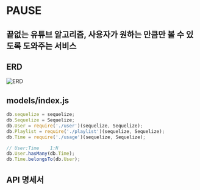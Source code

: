 # PAUSE

## 끝없는 유튜브 알고리즘, 사용자가 원하는 만큼만 볼 수 있도록 도와주는 서비스 

## ERD
![ERD](https://imgur.com/CDAJBV9.png)

## models/index.js
```javascript
db.sequelize = sequelize;
db.Sequelize = Sequelize;
db.User = require('./user')(sequelize, Sequelize);
db.Playlist = require('./playlist')(sequelize, Sequelize);
db.Time = require('./usage')(sequelize, Sequelize);

// User:Time    1:N
db.User.hasMany(db.Time);
db.Time.belongsTo(db.User);
```

## API 명세서
